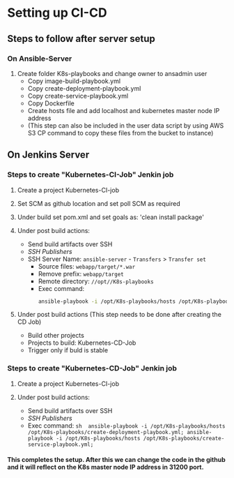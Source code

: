 # Setting up CI-CD 

## Steps to follow after server setup

### On Ansible-Server

1. Create folder K8s-playbooks and change owner to ansadmin user
    -   Copy image-build-playbook.yml
    -   Copy create-deployment-playbook.yml
    -   Copy create-service-playbook.yml
    -   Copy Dockerfile
    -   Create hosts file and add localhost and kubernetes master node IP address
    -   (This step can also be included in the user data script by using AWS S3 CP command to copy these files from the bucket to instance)

    
## On Jenkins Server

### Steps to create "Kubernetes-CI-Job" Jenkin job

1. Create a project Kubernetes-CI-job

1. Set SCM as github location and set poll SCM as required

1. Under build set pom.xml and set goals as: 'clean install package'

1. Under post build actions:
    - Send build artifacts over SSH
     - *SSH Publishers*
      - SSH Server Name: `ansible-server`
       - `Transfers` >  `Transfer set`
           - Source files: `webapp/target/*.war`
	       - Remove prefix: `webapp/target`
	       - Remote directory: `//opt//K8s-playbooks`
	       - Exec command: 
                ```sh 
                ansible-playbook -i /opt/K8s-playbooks/hosts /opt/K8s-playbooks/image-build-playbook.yml 
                ```

1. Under post build actions (This step needs to be done after creating the CD Job)
    - Build other projects
     - Projects to build: Kubernetes-CD-Job
     - Trigger only if buld is stable

### Steps to create "Kubernetes-CD-Job" Jenkin job

1. Create a project Kubernetes-CI-job

1. Under post build actions:
    - Send build artifacts over SSH
     - *SSH Publishers*
      - Exec command: 
                ```sh 
                ansible-playbook -i /opt/K8s-playbooks/hosts /opt/K8s-playbooks/create-deployment-playbook.yml;
                ansible-playbook -i /opt/K8s-playbooks/hosts /opt/K8s-playbooks/create-service-playbook.yml;
                ```

#### This completes the setup. After this we can change the code in the github and it will reflect on the K8s master node IP address in 31200 port.
